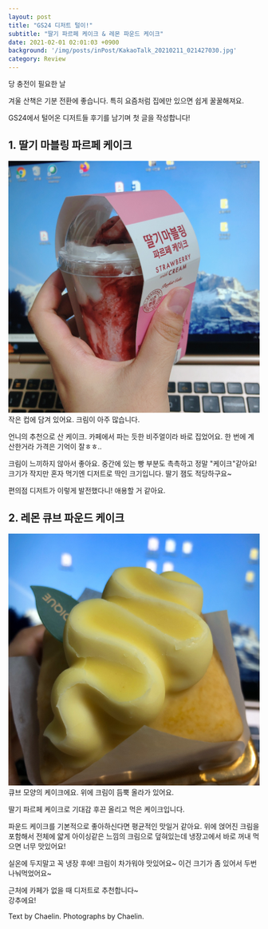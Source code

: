 ```yaml
---
layout: post
title: "GS24 디저트 털이!"
subtitle: "딸기 파르페 케이크 & 레몬 파운드 케이크"
date: 2021-02-01 02:01:03 +0900
background: '/img/posts/inPost/KakaoTalk_20210211_021427030.jpg'
category: Review
---
```


당 충전이 필요한 날

겨울 산책은 기분 전환에 좋습니다. 특히 요즘처럼 집에만 있으면 쉽게 꿀꿀해져요.


GS24에서 털어온 디저트들 후기를 남기며 첫 글을 작성합니다!



<h2 class="section-heading">1. 딸기 마블링 파르페 케이크</h2>

<img class="img-fluid" src="/img/posts/inPost/KakaoTalk_20210211_021427030_02.jpg" alt="딸기 파르페 케이크">
<span class="caption text-muted">작은 컵에 담겨 있어요. 크림이 아주 많습니다.</span>

언니의 추천으로 산 케이크. 카페에서 파는 듯한 비주얼이라 바로 집었어요. 한 번에 계산한거라 가격은 기억이 잘ㅎㅎ..


크림이 느끼하지 않아서 좋아요. 중간에 있는 빵 부분도 촉촉하고 정말 "케이크"같아요! 크기가 작지만 혼자 먹기엔 디저트로 딱인 크기입니다. 딸기 잼도 적당하구요~ 


편의점 디저트가 이렇게 발전했다니! 애용할 거 같아요.

<h2 class="section-heading">2. 레몬 큐브 파운드 케이크</h2>

<img class="img-fluid" src="/img/posts/inPost/KakaoTalk_20210211_021427030_01.jpg" alt="레몬 파운드 케이크">
<span class="caption text-muted">큐브 모양의 케이크에요. 위에 크림이 듬뿍 올라가 있어요.</span>

딸기 파르페 케이크로 기대감 후끈 올리고 먹은 케이크입니다.

파운드 케이크를 기본적으로 좋아하신다면 평균적인 맛일거 같아요. 위에 얹어진 크림을 포함해서 전체에 얇게 아이싱같은 느낌의 크림으로 덮혀있는데 냉장고에서 바로 꺼내 먹으면 너무 맛있어요!

실온에 두지말고 꼭 냉장 후에! 크림이 차가워야 맛있어요~ 이건 크기가 좀 있어서 두번 나눠먹었어요~

<p class="hight-block">근처에 카페가 없을 때 디저트로 추천합니다~<br/>강추에요!</p>

<p class = "placeholder">Text by Chaelin. Photographs by Chaelin.</p>
